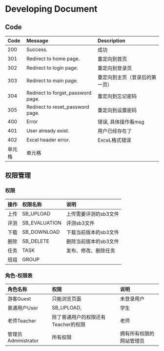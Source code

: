 # Developing Document

## Code

| Code | Message | Description |
| :-----| :---- | :----
| 200 | Success. | 成功
| 301 | Redirect to home page. | 重定向到首页
| 302 | Redirect to login page. | 重定向到登录页
| 303 | Redirect to main page. | 重定向到主页（登录后的第一页）
| 304 | Redirect to forget_password page. | 重定向到忘记密码
| 305 | Redirect to reset_password page. | 重定向到设置密码
| 400 | Error | 错误, 具体操作看msg
| 401 | User already exist.| 用户已经存在了
| 402 | Excel header error.| ExceL格式错误
| 单元格 | 单元格 |

## 权限管理
### 权限
| 操作 | 权限名称 | 说明 |
| :-----| :---- | :----
| 上传 | SB_UPLOAD | 上传需要评测的sb3文件
| 评测 | SB_EVALUATION | 评测sb3文件
| 下载 | SB_DOWNLOAD | 下载当前版本的sb3文件
| 删除 | SB_DELETE| 删除当前版本的sb3文件
| 任务 | TASK | 发布、修改、删除任务
| 班组 | GROUP | 



### 角色-权限表
| 角色名称 | 权限 | 说明 |
| :-----| :---- | :----
| 游客Guest | 只能浏览页面 | 未登录用户
| 普通用户User | SB_UPLOAD,  | 学生
| 老师Teacher | 除了普通用户的权限还有Teacher的权限 | 老师
| 管理员Administrator| 所有权限| 拥有所有权限的网站管理员